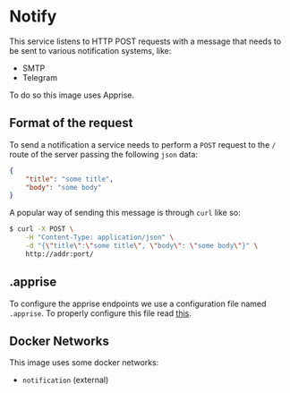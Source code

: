 # Notify

This service listens to HTTP POST requests with a message that needs to be sent to various notification systems, like:

- SMTP
- Telegram

To do so this image uses Apprise.

## Format of the request

To send a notification a service needs to perform a `POST` request to the `/` route of the server passing the following `json` data:

```json
{
    "title": "some title",
    "body": "some body"
}
```

A popular way of sending this message is through `curl` like so:

```bash
$ curl -X POST \
    -H "Content-Type: application/json" \
    -d "{\"title\":\"some title\", \"body\": \"some body\"}" \
    http://addr:port/
```

## .apprise

To configure the apprise endpoints we use a configuration file named `.apprise`. 
To properly configure this file read [this](https://github.com/caronc/apprise/wiki/config).

## Docker Networks

This image uses some docker networks:

- `notification` (external)
